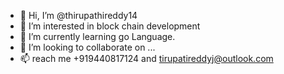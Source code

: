 - 👋 Hi, I’m @thirupathireddy14
- 👀 I’m interested in block chain development
- 🌱 I’m currently learning go Language.
- 💞️ I’m looking to collaborate on ...
- 📫 reach me +919440817124 and tirupatireddyj@outlook.com

<!---
thirupathireddy14/thirupathireddy14 is a ✨ special ✨ repository because its `README.md` (this file) appears on your GitHub profile.
You can click the Preview link to take a look at your changes.
--->
